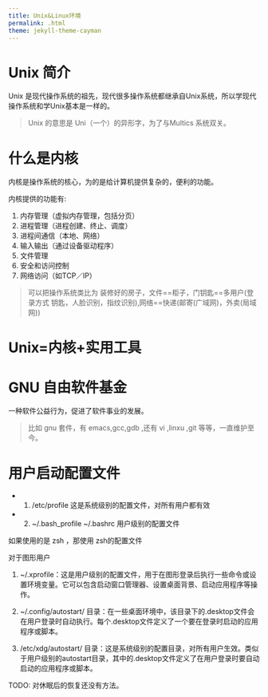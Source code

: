 ```yaml
---
title: Unix&Linux环境
permalink: .html
theme: jekyll-theme-cayman
---
```


# Unix 简介

Unix 是现代操作系统的祖先，现代很多操作系统都继承自Unix系统，所以学现代操作系统和学Unix基本是一样的。

> Unix 的意思是 Uni（一个）的异形字，为了与Multics 系统双关。

# 什么是内核

内核是操作系统的核心，为的是给计算机提供复杂的，便利的功能。

内核提供的功能有:
1. 内存管理（虚拟内存管理，包括分页）
2. 进程管理（进程创建、终止、调度）
3. 进程间通信（本地、网络）
4. 输入输出（通过设备驱动程序）
5. 文件管理
6. 安全和访问控制
7. 网络访问（如TCP／IP）

> 可以把操作系统类比为 装修好的房子，文件==柜子，门钥匙==多用户(登录方式 钥匙，人脸识别，指纹识别),网络==快递(邮寄(广域网)，外卖(局域网))


# Unix=内核+实用工具

# GNU 自由软件基金

一种软件公益行为，促进了软件事业的发展。

> 比如 gnu 套件，有 emacs,gcc,gdb ,还有 vi ,linxu ,git 等等，一直维护至今。

# 用户启动配置文件

- 1. /etc/profile 这是系统级别的配置文件，对所有用户都有效
- 2. ~/.bash_profile ~/.bashrc 用户级别的配置文件

如果使用的是 zsh ，那使用 zsh的配置文件

对于图形用户

1. ~/.xprofile：这是用户级别的配置文件，用于在图形登录后执行一些命令或设置环境变量。它可以包含启动窗口管理器、设置桌面背景、启动应用程序等操作。

2. ~/.config/autostart/ 目录：在一些桌面环境中，该目录下的.desktop文件会在用户登录时自动执行。每个.desktop文件定义了一个要在登录时启动的应用程序或脚本。

3. /etc/xdg/autostart/ 目录：这是系统级别的配置目录，对所有用户生效。类似于用户级别的autostart目录，其中的.desktop文件定义了在用户登录时要自动启动的应用程序或脚本。

TODO: 对休眠后的恢复还没有方法。
